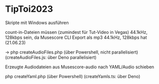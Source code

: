 # TipToi2023

Skripte mit Windows ausführen

count-in-Dateien müssen (zumindest für Tut-Video in Vegas) 44.1kHz, 128kbps sein, da Musescore CLI Export als mp3 44.1kHz, 128kbps hat (21.06.23)

-> php createAudioFiles.php (über Powershell, nicht parallelisiert)
(createAudioFiles.js: über Deno parallelisiert)

Erzeugte Audiodateien aus Musescore-audio nach YAML/Audio schieben

php createYaml.php (über Powershell)
(createYamls.ts: über Deno)